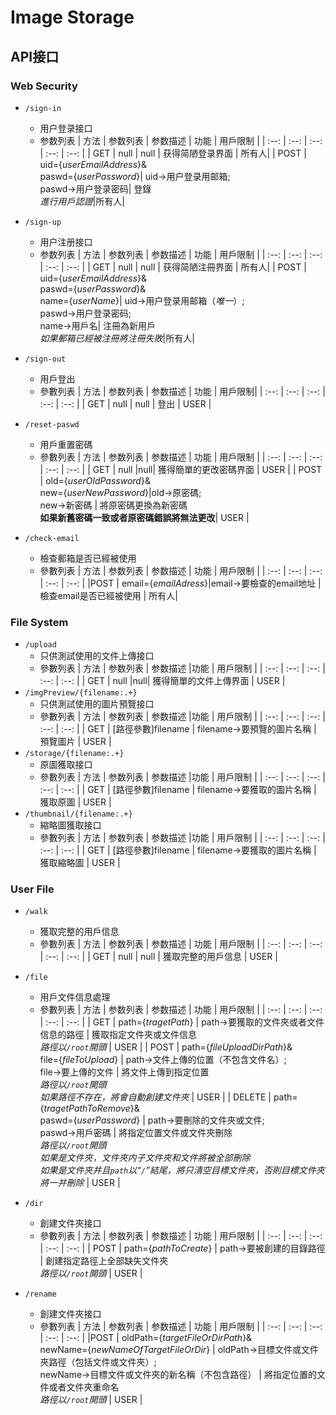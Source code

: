 # Image Storage

## API接口

### **Web Security**  

* ```/sign-in```
  * 用户登录接口
  * 参数列表
      | 方法 | 参数列表 | 参数描述 | 功能 | 用戶限制 |
      | :--: | :--: | :--: | :--: | :--: |
      | GET | null | null | 获得简陋登录界面 | 所有人|
      | POST | uid={*userEmailAddress*}&<br>paswd={*userPassword*}| uid->用户登录用邮箱;<br>paswd->用户登录密码| 登錄<br>*進行用戶認證*|所有人|
* ```/sign-up```
  * 用户注册接口
  * 参数列表
      | 方法 | 参数列表 | 参数描述 | 功能 | 用戶限制 |
      | :--: | :--: | :--: | :--: | :--: |
      | GET | null | null | 获得简陋注冊界面 | 所有人|
      | POST | uid={*userEmailAddress*}&<br>paswd={*userPassword*}&<br>name={*userName*}| uid->用户登录用邮箱（*唯一*）;<br>paswd->用户登录密码;<br>name->用戶名| 注冊為新用戶<br>*如果郵箱已經被注冊將注冊失敗*|所有人|
* ```/sign-out```
  * 用戶登出
  * 參數列表
      | 方法 | 参数列表 | 参数描述 | 功能 | 用戶限制|
      | :--: | :--: | :--: | :--: | :--: |
      | GET | null | null | 登出 | USER |

* ```/reset-paswd```
  * 用戶重置密碼
  * 參數列表
      | 方法 | 参数列表 | 参数描述 | 功能 | 用戶限制 |
      | :--: | :--: | :--: | :--: | :--: |
      | GET | null |null| 獲得簡單的更改密碼界面 | USER |
      | POST | old={*userOldPassword*}&<br>new={*userNewPassword*}|old->原密碼;<br>new->新密碼 | 將原密碼更換為新密碼<br>**如果新舊密碼一致或者原密碼錯誤將無法更改**| USER |
* ```/check-email```
  * 檢查郵箱是否已經被使用
  * 參數列表
      | 方法 | 参数列表 | 参数描述 | 功能 | 用戶限制 |
      | :--: | :--: | :--: | :--: | :--: |
      |POST | email={*emailAdress*}|email->要檢查的email地址 | 檢查email是否已經被使用 | 所有人|

### **File System**

* ```/upload```
  * 只供測試使用的文件上傳接口
  * 參數列表
      | 方法 | 参数列表 | 参数描述 |功能 | 用戶限制 |
      | :--: | :--: | :--: | :--: | :--: |
      | GET | null |null| 獲得簡單的文件上傳界面 | USER |
* ```/imgPreview/{filename:.+}```
  * 只供測試使用的圖片預覽接口
  * 參數列表
      | 方法 | 参数列表 | 参数描述 |功能 | 用戶限制 |
      | :--: | :--: | :--: | :--: | :--: |
      | GET | \[路徑參數]filename | filename->要預覽的圖片名稱 | 預覽圖片 | USER |
* ```/storage/{filename:.+}```
  * 原圖獲取接口
  * 參數列表
      | 方法 | 参数列表 | 参数描述 |功能 | 用戶限制 |
      | :--: | :--: | :--: | :--: | :--: |
      | GET | \[路徑參數]filename | filename->要獲取的圖片名稱 | 獲取原圖 | USER |
* ```/thumbnail/{filename:.+}```
  * 縮略圖獲取接口
  * 參數列表
      | 方法 | 参数列表 | 参数描述 |功能 | 用戶限制 |
      | :--: | :--: | :--: | :--: | :--: |
      | GET | \[路徑參數]filename | filename->要獲取的圖片名稱 | 獲取縮略圖 | USER |

### **User File**

* ```/walk```
  * 獲取完整的用戶信息
  * 參數列表
      | 方法 | 参数列表 | 参数描述 | 功能 | 用戶限制 |
      | :--: | :--: | :--: | :--: | :--: |
      | GET | null | null | 獲取完整的用戶信息 | USER |
* ```/file```
  * 用戶文件信息處理
  * 參數列表
      | 方法 | 参数列表 | 参数描述 | 功能 | 用戶限制 |
      | :--: | :--: | :--: | :--: | :--: |
      | GET | path={*tragetPath*} | path->要獲取的文件夾或者文件信息的路徑 | 獲取指定文件夾或文件信息<br>*路徑以```/root```開頭* | USER |
      | POST | path={*fileUploadDirPath*}&<br>file={*fileToUpload*} | path->文件上傳的位置（不包含文件名）;<br>file->要上傳的文件 | 將文件上傳到指定位置<br>*路徑以```/root```開頭*<br>*如果路徑不存在，將會自動創建文件夾* | USER |
      | DELETE | path={*tragetPathToRemove*}&<br>paswd={*userPassword*} | path->要刪除的文件夾或文件;<br>paswd->用戶密碼 | 將指定位置文件或文件夾刪除<br>*路徑以```/root```開頭*<br>*如果是文件夾，文件夾内子文件夾和文件將被全部刪除*<br>*如果是文件夾并且```path```以“```/```”結尾，將只清空目標文件夾，否則目標文件夾將一并刪除* | USER |

* ```/dir```
  * 創建文件夾接口
  * 參數列表
      | 方法 | 参数列表 | 参数描述 | 功能 | 用戶限制 |
      | :--: | :--: | :--: | :--: | :--: |
      | POST | path={*pathToCreate*} | path->要被創建的目錄路徑 | 創建指定路徑上全部缺失文件夾<br>*路徑以```/root```開頭* | USER |
* ```/rename```
  * 創建文件夾接口
  * 參數列表
      | 方法 | 参数列表 | 参数描述 | 功能 | 用戶限制 |
      | :--: | :--: | :--: | :--: | :--: |
      |POST | oldPath={*targetFileOrDirPath*}&<br>newName={*newNameOfTargetFileOrDir*} | oldPath->目標文件或文件夾路徑（包括文件或文件夾）;<br>newName->目標文件或文件夾的新名稱（不包含路徑） | 將指定位置的文件或者文件夾重命名<br>*路徑以```/root```開頭* | USER |

